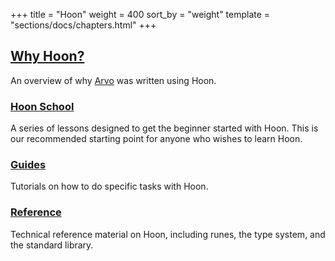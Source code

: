 +++
title = "Hoon"
weight = 400
sort_by = "weight"
template = "sections/docs/chapters.html"
+++

## [Why Hoon?](@/docs/hoon/whyhoon.md)

An overview of why [Arvo](@/docs/arvo/arvo.md) was written using Hoon.

### [Hoon School](@/docs/hoon/hoon-school/_index.md)

A series of lessons designed to get the beginner started with Hoon. This is our
recommended starting point for anyone who wishes to learn Hoon.

### [Guides](@/docs/hoon/guides/_index.md)

Tutorials on how to do specific tasks with Hoon.

### [Reference](@/docs/hoon/reference/_index.md)

Technical reference material on Hoon, including runes, the type system, and the
standard library.
